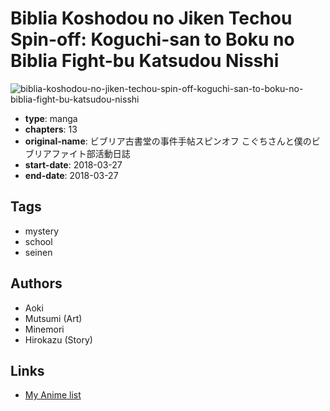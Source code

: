 # Biblia Koshodou no Jiken Techou Spin-off: Koguchi-san to Boku no Biblia Fight-bu Katsudou Nisshi

![biblia-koshodou-no-jiken-techou-spin-off-koguchi-san-to-boku-no-biblia-fight-bu-katsudou-nisshi](https://cdn.myanimelist.net/images/manga/2/225664.jpg)

-   **type**: manga
-   **chapters**: 13
-   **original-name**: ビブリア古書堂の事件手帖スピンオフ こぐちさんと僕のビブリアファイト部活動日誌
-   **start-date**: 2018-03-27
-   **end-date**: 2018-03-27

## Tags

-   mystery
-   school
-   seinen

## Authors

-   Aoki
-   Mutsumi (Art)
-   Minemori
-   Hirokazu (Story)

## Links

-   [My Anime list](https://myanimelist.net/manga/113547/Biblia_Koshodou_no_Jiken_Techou_Spin-off__Koguchi-san_to_Boku_no_Biblia_Fight-bu_Katsudou_Nisshi)
